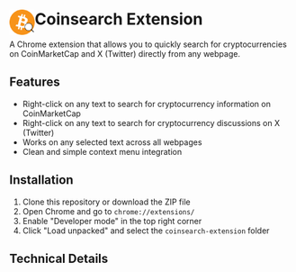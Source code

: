 # <img src="public/icons/icon_256.png" width="45" align="left"> Coinsearch Extension

A Chrome extension that allows you to quickly search for cryptocurrencies on CoinMarketCap and X (Twitter) directly from any webpage.

## Features

- Right-click on any text to search for cryptocurrency information on CoinMarketCap
- Right-click on any text to search for cryptocurrency discussions on X (Twitter)
- Works on any selected text across all webpages
- Clean and simple context menu integration

## Installation

1. Clone this repository or download the ZIP file
2. Open Chrome and go to `chrome://extensions/`
3. Enable "Developer mode" in the top right corner
4. Click "Load unpacked" and select the `coinsearch-extension` folder

## Technical Details
